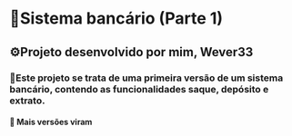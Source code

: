 # 🏦Sistema bancário (Parte 1)
## ⚙️Projeto desenvolvido por mim, Wever33
### 💯Este projeto se trata de uma primeira versão de um sistema bancário, contendo as funcionalidades saque, depósito e extrato.

#### 🔎 Mais versões viram 
